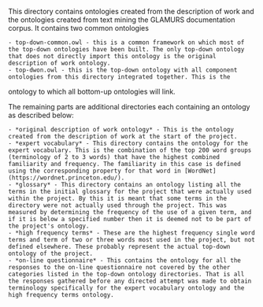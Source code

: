 This directory contains ontologies created from the description of work and the ontologies created from text mining the GLAMURS documentation corpus. It contains two common ontologies 

	- top-down-common.owl - this is a common framework on which most of the top-down ontologies have been built. The only top-down ontology that does not directly import this ontology is the original description of work ontology.
	- top-dwon.owl - this is the top-down ontology with all component ontologies from this directory integrated together. This is the 
ontology to which all bottom-up ontologies will link.

The remaining parts are additional directories each containing an ontology as described below: 

	- *original description of work ontology* - This is the ontology created from the description of work at the start of the project.
	- *expert vocabulary* - This directory contains the ontology for the expert vocabulary. This is the combination of the top 200 word groups (terminology of 2 to 3 words) that have the highest combined familiarity and frequency. The familiarity in this case is defined using the corresponding property for that word in [WordNet](https://wordnet.princeton.edu/).
	- *glossary* - This directory contains an ontology listing all the terms in the initial glossary for the project that were actually used within the project. By this it is meant that some terms in the directory were not actually used through the project. This was measured by determining the frequency of the use of a given term, and if it is below a specified number then it is deemed not to be part of the project's ontology.
	- *high frequency terms* - These are the highest frequency single word terms and term of two or three words most used in the project, but not defined elsewhere. These probably represent the actual top-down ontology of the project. 
	- *on-line questionnaire* - This contains the ontology for all the responses to the on-line questionnaire not covered by the other categories listed in the top-down ontology directories. That is all the responses gathered before any directed attempt was made to obtain terminology specifically for the expert vocabulary ontology and the high frequency terms ontology. 